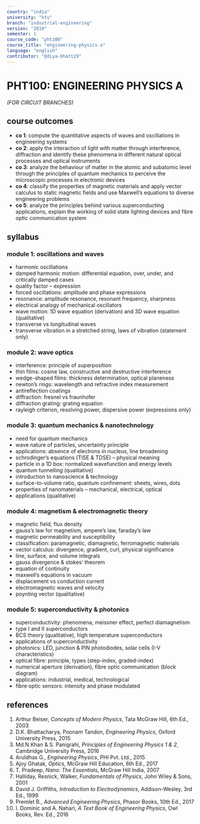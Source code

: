 ```yaml
---
country: "india"
university: "ktu"
branch: "industrial-engineering"
version: "2019"
semester: 1
course_code: "pht100"
course_title: "engineering-physics-a"
language: "english"
contributor: "@diya-bhatt29"
---
```


# PHT100: ENGINEERING PHYSICS A  
*(FOR CIRCUIT BRANCHES)*

## course outcomes

- **co 1**: compute the quantitative aspects of waves and oscillations in engineering systems  
- **co 2**: apply the interaction of light with matter through interference, diffraction and identify these phenomena in different natural optical processes and optical instruments  
- **co 3**: analyze the behaviour of matter in the atomic and subatomic level through the principles of quantum mechanics to perceive the microscopic processes in electronic devices  
- **co 4**: classify the properties of magnetic materials and apply vector calculus to static magnetic fields and use Maxwell’s equations to diverse engineering problems  
- **co 5**: analyze the principles behind various superconducting applications, explain the working of solid state lighting devices and fibre optic communication system  

## syllabus

### module 1: oscillations and waves

- harmonic oscillations  
- damped harmonic motion: differential equation, over, under, and critically damped cases  
- quality factor – expression  
- forced oscillations: amplitude and phase expressions  
- resonance: amplitude resonance, resonant frequency, sharpness  
- electrical analogy of mechanical oscillators  
- wave motion: 1D wave equation (derivation) and 3D wave equation (qualitative)  
- transverse vs longitudinal waves  
- transverse vibration in a stretched string, laws of vibration (statement only)  

### module 2: wave optics

- interference: principle of superposition  
- thin films: cosine law, constructive and destructive interference  
- wedge-shaped films: thickness determination, optical planeness  
- newton’s rings: wavelength and refractive index measurement  
- antireflection coatings  
- diffraction: fresnel vs fraunhofer  
- diffraction grating: grating equation  
- rayleigh criterion, resolving power, dispersive power (expressions only)  

### module 3: quantum mechanics & nanotechnology

- need for quantum mechanics  
- wave nature of particles, uncertainty principle  
- applications: absence of electrons in nucleus, line broadening  
- schrodinger’s equations (TISE & TDSE) – physical meaning  
- particle in a 1D box: normalized wavefunction and energy levels  
- quantum tunnelling (qualitative)  
- introduction to nanoscience & technology  
- surface-to-volume ratio, quantum confinement: sheets, wires, dots  
- properties of nanomaterials – mechanical, electrical, optical  
- applications (qualitative)  

### module 4: magnetism & electromagnetic theory

- magnetic field, flux density  
- gauss’s law for magnetism, ampere’s law, faraday’s law  
- magnetic permeability and susceptibility  
- classification: paramagnetic, diamagnetic, ferromagnetic materials  
- vector calculus: divergence, gradient, curl, physical significance  
- line, surface, and volume integrals  
- gauss divergence & stokes’ theorem  
- equation of continuity  
- maxwell’s equations in vacuum  
- displacement vs conduction current  
- electromagnetic waves and velocity  
- poynting vector (qualitative)  

### module 5: superconductivity & photonics

- superconductivity: phenomena, meissner effect, perfect diamagnetism  
- type I and II superconductors  
- BCS theory (qualitative), high temperature superconductors  
- applications of superconductivity  
- photonics: LED, junction & PIN photodiodes, solar cells (I-V characteristics)  
- optical fibre: principle, types (step-index, graded-index)  
- numerical aperture (derivation), fibre optic communication (block diagram)  
- applications: industrial, medical, technological  
- fibre optic sensors: intensity and phase modulated  

## references

1. Arthur Beiser, *Concepts of Modern Physics*, Tata McGraw Hill, 6th Ed., 2003  
2. D.K. Bhattacharya, Poonam Tandon, *Engineering Physics*, Oxford University Press, 2015  
3. Md.N.Khan & S. Panigrahi, *Principles of Engineering Physics 1 & 2*, Cambridge University Press, 2016  
4. Aruldhas G., *Engineering Physics*, PHI Pvt. Ltd., 2015  
5. Ajoy Ghatak, *Optics*, McGraw Hill Education, 6th Ed., 2017  
6. T. Pradeep, *Nano: The Essentials*, McGraw Hill India, 2007  
7. Halliday, Resnick, Walker, *Fundamentals of Physics*, John Wiley & Sons, 2001  
8. David J. Griffiths, *Introduction to Electrodynamics*, Addison-Wesley, 3rd Ed., 1999  
9. Premlet B., *Advanced Engineering Physics*, Phasor Books, 10th Ed., 2017  
10. I. Dominic and A. Nahari, *A Text Book of Engineering Physics*, Owl Books, Rev. Ed., 2016  
